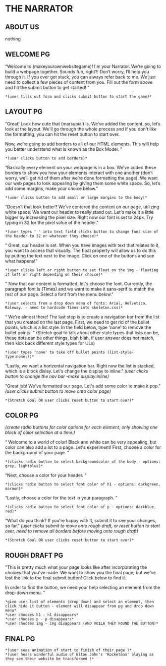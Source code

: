 # THE NARRATOR

## ABOUT US
nothing

## WELCOME PG
“Welcome to (makeyourownwebsitegame)! I'm your Narrator. We’re going to build a webpage together. Sounds fun, right?! Don’t worry, I’ll help you through it. If you ever get stuck, you can always refer back to me. We just need to collect a few pieces of content from you. Fill out the form above and hit the submit button to get started! "

    *(user fills out form and clicks submit button to start the game)*


## LAYOUT PG

“Great! Look how cute that (marsupial) is. We’ve added the content, so, let’s look at the layout. We'll go through the whole process and if you don't like the formatting, you can hit the reset button to start over. 

Now, we’re going to add borders to all of our HTML elements. This will help you better understand what is known as the Box Model. ” 

    *(user clicks button to add borders)*

“Basically every element on your webpage is in a box. We’ve added these borders to show you how your elements interact with one another (don’t worry, we’ll get rid of them after we’re done formatting the page). We want our web pages to look appealing by giving them some white space. So, let’s add some margins, make your choice below."

    *(user clicks button to add small or large margins to the body)*

“Doesn’t that look better? We’ve centered the content on our page, utilizing white space. 
We want our header to really stand out. Let's make it a little bigger by increasing the pixel size. Right now our font is set to 24px. Try typing in 32 for the pixel value of the header."

    *(user types ' ' into text field clicks button to change font size of the header to 32 or whatever they choose)*

“ Great, our header is set. 
When you have images with text that relates to it, you want to access that visually. The float property will allow us to do this by putting the text next to the image. Click on one of the buttons and see what happens!"
    
    *(user clicks left or right button to set float on the img - floating it left or right depending on their choice)*

" Now that our content is formatted, let's choose the font. Currently, the paragraph font is (Times) and we want to make it sans-serif to match the rest of our page. Select a font from the menu below."
    
    *(user selects from a drop down menu of fonts: Arial, Helvetica, Raleway. - need to hardcode Times into skeleton.css)*

“ We're almost there! The last step is to create a navigation bar from the list that you created on the last page. First, we need to get rid of the bullet points, which is a list style. In the field below, type 'none' to remove the bullet points. " 
(Stretch goal to talk about other style types that lists can be, these dots can be other things, blah blah, if user answer does not match, then kick back different style types for ULs)

    *(user types 'none' to take off bullet points (list-style-type:none;))*

"Lastly, we want a horizontal navigation bar. Right now the list is stacked, which is a block dislay. Let's change the display to inline." 
    *(user clicks button to change the nav bar -make display:inline)*

"Great job! We've formatted our page. Let's add some color to make it pop."
    *(user clicks submit button to move onto color page)*

    *(Stretch Goal OR user clicks reset button to start over)*



## COLOR PG
*(create radio buttons for color options for each element, only showing one block of color selection at a time.)*

“ Welcome to a world of color! Black and white can be very appealing, but color can also add a lot to a page. Let's experiment! 
First, choose a color for the background of your page. "

    *(clicks radio button to select backgroundcolor of the body - options: grey, lightblue)*

“Next, choose a color for your header.		"

    *(clicks radio button to select font color of h1 - options: darkgreen, maroon)*

“Lastly, choose a color for the text in your paragraph.	"

    *(clicks radio button to select font color of p - options: darkblue, red)*

"What do you think? If you're happy with it, submit it to see your changes, so far."
    *(user clicks submit to move onto rough draft, or reset button to start over, need to remove all borders before moving onto rough draft)*

    *(Stretch Goal OR user clicks reset button to start over)*


## ROUGH DRAFT PG
"This is pretty much what your page looks like after incorporating the choices that you've made. We want to show you the final page, but we've lost the link to the final submit button! Click below to find it. 

In order to find the button, we need your help selecting an element from the drop-down menu. "

    *give user list of elements (drop down) and select an element, then click hide it button - element will disappear from pg and drop down menu*
    *user chooses h1 - h1 disappears*
    *user chooses p - p disappears*
    *user chooses img - img disappears (AND VOILA THEY FOUND THE BUTTON)*



## FINAL PG

    *(user sees animation of start to finish of their page )*
    *(user hears wonderful audio of Elton John's 'Rocketman' playing as they see their website be transformed )*
